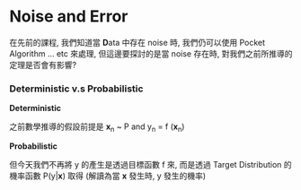 # Noise and Error

在先前的課程, 我們知道當 **D**ata 中存在 noise 時, 我們仍可以使用 Pocket Algorithm ... etc 來處理, 但這邊要探討的是當 noise 存在時, 對我們之前所推導的定理是否會有影響?


### Deterministic v.s Probabilistic

**Deterministic**

之前數學推導的假設前提是 **x**<sub>n</sub> ~ P and y<sub>n</sub> = f (**x**<sub>n</sub>)

**Probabilistic**

但今天我們不再將 y 的產生是透過目標函數 f 來, 而是透過 Target Distribution 的機率函數 P(y|**x**) 取得 (解讀為當 **x** 發生時, y 發生的機率)